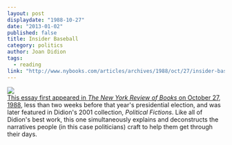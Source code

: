 ```yaml
---
layout: post
displaydate: "1988-10-27"
date: "2013-01-02"
published: false
title: Insider Baseball
category: politics
author: Joan Didion
tags: 
  - reading
link: "http://www.nybooks.com/articles/archives/1988/oct/27/insider-baseball/?pagination=false"
---
```


![](http://upload.wikimedia.org/wikipedia/en/thumb/6/6b/Didion-Fictions.jpg/200px-Didion-Fictions.jpg)
<br><a href="http://www.nybooks.com/articles/archives/1988/oct/27/insider-baseball/?pagination=false" target="_blank">This essay first appeared in _The New York Review of Books_ on October 27, 1988</a>, less than two weeks before that year's presidential election, and was later featured in Didion's 2001 collection, _Political Fictions_. Like all of Didion's best work, this one simultaneously explains and deconstructs the narratives people (in this case politicians) craft to help them get through their days.